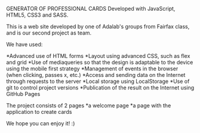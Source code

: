 GENERATOR OF PROFESSIONAL CARDS
Developed with JavaScript, HTML5, CSS3 and SASS.

This is a web site developed by one of Adalab's groups from Fairfax class, and is our second project as team.

We have used:

*Advanced use of HTML forms
*Layout using advanced CSS, such as flex and grid
*Use of mediaqueries so that the design is adaptable to the device using the mobile first strategy
*Management of events in the browser (when clicking, passes x, etc.)
*Access and sending data on the Internet through requests to the server
*Local storage using LocalStorage
*Use of git to control project versions
*Publication of the result on the Internet using GitHub Pages

The project consists of 2 pages
*a welcome page
*a page with the application to create cards

We hope you can enjoy it! :)